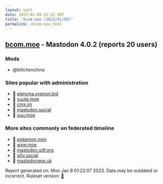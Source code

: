 ```yaml
---
layout: post
date: 2023-01-09 01:22 GMT
title: "bcom.moe (2023/01/09)"
permalink: /bcom-moe.html
---
```



## [bcom.moe](https://bcom.moe) - Mastodon 4.0.2 (reports 20 users)

### Mods
 * @billchenchina

### Sites popular with administration

* 🐘 [pleroma.xyenon.bid](/pleroma-xyenon-bid.html)
* 🐘 [yuuta.moe](/yuuta-moe.html)
* 🐘 [cmx.im](/cmx-im.html)
* 🐘 [mastodon.social](/mastodon-social.html)
* 🐘 [uuu.moe](/uuu-moe.html)

### More sites commonly on federated timeline

* 🐘 [pokemon.men](/pokemon-men.html)
* 🚫 [wxw.moe](/wxw-moe.html)
* 🐘 [mastodon.sdf.org](/mastodon-sdf-org.html)
* 🐘 [g0v.social](/g0v-social.html)
* 🐘 [mastodonapp.uk](/mastodonapp-uk.html)

Report generated on: Mon Jan  9 01:22:07 2023. Data may be outdated or incorrect.
Ruleset version: [🏀](/version-basketball)
